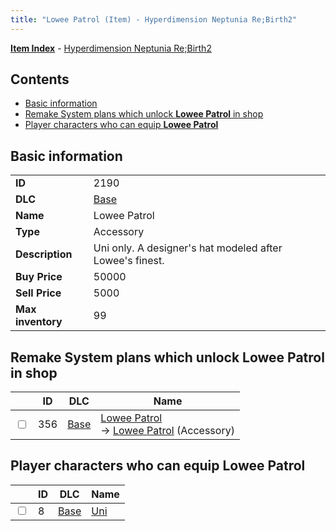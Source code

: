 ```yaml
---
title: "Lowee Patrol (Item) - Hyperdimension Neptunia Re;Birth2"
---
```


[**Item Index**](/neptunia/rb2/item/index.html) - [Hyperdimension Neptunia Re;Birth2](/neptunia/rb2)

## Contents

- [Basic information](#basic-information)
- [Remake System plans which unlock **Lowee Patrol** in shop](#remake-system-plans-which-unlock-lowee-patrol-in-shop)
- [Player characters who can equip **Lowee Patrol**](#player-characters-who-can-equip-lowee-patrol)

## Basic information

|   |   |
| -- | -- |
| **ID** | 2190 |
| **DLC** | [Base](/neptunia/rb2/dlc/0-base.html) |
| **Name** | Lowee Patrol |
| **Type** | Accessory |
| **Description** | Uni only. A designer's hat modeled after Lowee's finest. |
| **Buy Price** | 50000 |
| **Sell Price** | 5000 |
| **Max inventory** | 99 |

## Remake System plans which unlock **Lowee Patrol** in shop

|    | ID | DLC | Name |
| -- | -- | --- | ---- |
| <input type="checkbox" id="rb2-remake-0-356" class="trackbox" /> | 356 | [Base](/neptunia/rb2/dlc/0-base.html) | [Lowee Patrol](/neptunia/rb2/remake/0-356-lowee-patrol.html)<br />→ [Lowee Patrol](/neptunia/rb2/item/0-2190-lowee-patrol.html) (Accessory) |

## Player characters who can equip **Lowee Patrol**

|    | ID | DLC | Name |
| -- | -- | --- | ---- |
| <input type="checkbox" id="rb2-player-0-8" class="trackbox" /> | 8 | [Base](/neptunia/rb2/dlc/0-base.html) | [Uni](/neptunia/rb2/player/0-8-uni.html) |